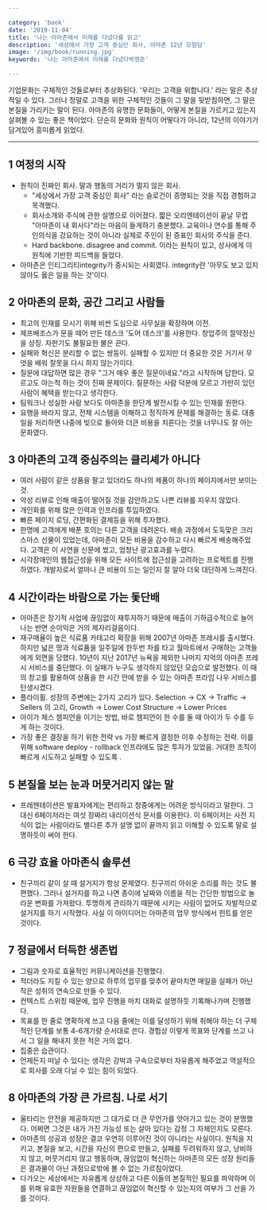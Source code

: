 ```yaml
---

category: 'book'
date: '2019-11-04'
title: '나는 아마존에서 미래를 다녔다를 읽고'
description: '세상에서 가장 고객 중심인 회사, 아마존 12년 모험담'
image: '/img/book/running.jpg'
keywords: '나는 아마존에서 미래를 다녔다박정준'

---
```


기업문화는 구체적인 것들로부터 추상화된다. '우리는 고객을 위합니다.' 라는 말은 추상적일 수 있다. 그러나 정말로 고객을 위한 구체적인 것들이 그 말을 뒷받침하면, 그 말은 본질을 가리키는 말이 된다. 아마존의 유명한 문화들이, 어떻게 본질을 가르키고 있는지 살펴볼 수 있는 좋은 책이었다. 단순히 문화와 원칙이 어떻다가 아니라, 12년의 이야기가 담겨있어 흥미롭게 읽었다.

---

## 1 여정의 시작

- 원칙이 진짜인 회사. 말과 행동의 거리가 멀지 않은 회사.
    - "세상에서 가장 고객 중심인 회사" 라는 슬로건이 증명되는 것을 직접 경험하고 목격했다.
    - 회사소개와 주식에 관한 설명으로 이어졌다. 짧은 오리엔테이션이 끝날 무렵 "아마존이 내 회사다"라는 마음이 들게하기 충분했다. 교육이나 연수를 통해 주인의식을 강요하는 것이 아니라 실제로 주인이 된 증표인 회사의 주식을 준다.
    - Hard backbone. disagree and commit. 이라는 원칙이 있고, 상사에게 이 원칙에 기반한 피드백을 들었다.
- 아마존은 인티그리티integrity가 중시되는 사회였다. integrity란 '아무도 보고 있지 않아도 옳은 일을 하는 것'이다.

## 2 아마존의 문화, 공간 그리고 사람들

- 최고의 인재를 모시기 위해 비싼 도심으로 사무실을 확장하며 이전.
- 제프배조스가 문을 떼어 만든 데스크 '도어 데스크'를 사용한다. 창업주의 절약정신을 상징. 자판기도 불필요한 불은 끈다.
- 실패와 혁신은 분리할 수 없는 쌍둥이. 실패할 수 있지만 더 중요한 것은 거기서 무엇을 배워 잘못을 다시 하지 않는가이다.
- 질문에 대답하면 많은 경우 "그거 매우 좋은 질문이네요."라고 시작하며 답한다. 모르고도 아는척 하는 것이 진짜 문제이다. 질문하는 사람 덕분에 모르고 가만히 있던 사람이 혜택을 받는다고 생각한다.
- 팀워크나 성실한 사람 보다도 아마존을 한단계 발전시킬 수 있는 인재를 원한다.
- 요행을 바라지 않고, 전체 시스템을 이해하고 정직하게 문제를 해결하는 동료. 대충 일을 처리하면 나중에 빚으로 돌아와 더큰 비용을 치른다는 것을 너무나도 잘 아는 문화였다.

## 3 아마존의 고객 중심주의는 클리셰가 아니다

- 여러 사람이 같은 상품을 팔고 있더라도 하나의 제품이 하나의 페이지에서만 보이는 것.
- 악성 리뷰로 인해 매출이 떨어질 것을 감안하고도 나쁜 리뷰를 지우지 않았다.
- 개인화를 위해 많은 인력과 인프라를 투입하였다.
- 빠른 페이지 로딩, 간편화된 결제등을 위해 투자했다.
- 한명에 고객에게 배푼 호의는 다른 고객을 데려온다. 배송 과정에서 도둑맞은 크리스마스 선물이 있었는데,  아마존이 모든 비용을 감수하고 다시 빠르게 배송해주었다. 고객은 이 사연을 신문에 썼고, 엄청난 광고효과를 누렸다.
- 시각장애인의 웹접근성을 위해 모든 사이트에 접근성을 고려하는 프로젝트를 진행하였다.  개발자로서 얼마나 큰 비용이 드는 일인지 잘 알아 더욱 대단하게 느껴진다.

## 4 시간이라는 바람으로 가는 돛단배

- 아마존은 장기적 사업에 끊임없이 재투자하기 때문에 매출이 기하급수적으로 늘어나는 반면 순이익은 거의 제자리걸음이다.
- 재구매율이 높은 식료품 카테고리 확장을 위해 2007년 아마존 프레시를 출시했다. 하지만  넓은 땅과 식료품을 일주일에 한두번 차를 타고 월마트에서 구매하는 고객들에게 외면을 당했다. 10년이 지난 2017년 뉴욕을 제외한 나머지 지억의 아마존 프레시 서비스를 중단했다. 이 실패가 누구도 생각하지 않았던 모습으로 발전했다. 이 때의 창고를 활용하여 상품을 한 시간 안에 받을 수 있는  아마존 프라임 나우 서비스를 탄생시켰다.
- 플라이휠. 성장의 주변에는 2가지 고리가 있다. Selection → CX → Traffic → Sellers 의 고리, Growth → Lower Cost Structure → Lower Prices
- 아이가 체스 챔피언을 이기는 방법, 바로 챔피언이 한 수를 둘 때 아이가 두 수를 두게 하는 것이다.
- 가장 좋은 결장을 하기 위한 전략 vs 가장 빠르게 결정한 이후 수정하는 전략. 이를 위해 software deploy - rollback 인프라에도 많은 투자가 있었음. 거대한 조직이 빠르게 시도하고 실패할 수 있도록 .

## 5 본질을 보는 눈과 머뭇거리지 않는 말

- 프레젠테이션은 발표자에게는 편리하고 청중에게는 어려운 방식이라고 말한다. 그 대신 6페이저라는 여섯 장짜리 내리이션식 문서를 이용한다. 이 6페이저는 사전 지식이 없는 사람이라도 별다른 추가 설명 없이 끝까지 읽고 이해할 수 있도록 말로 설명하듯이 써야 한다.

## 6 극강 효율 아마존식 솔루션

- 친구끼리 같이 살 때 설거지가 항상 문제였다. 친구끼리 아쉬운 소리를 하는 것도 불편했다. 그러나 설거지를 하고 나면 종이에 날짜와 이름을 적는 간단한 방법으로 놀라운 변화를 가져왔다. 투명하게 관리하기 때문에 시키는 사람이 없어도 자발적으로 설거지를 하기 시작했다. 사실 이 아이디어는 아마존의 업무 방식에서 힌트를 얻은 것이다.

## 7 정글에서 터득한 생존법

- 그림과 숫자로 효율적인 커뮤니케이션을 진행했다.
- 적더라도 지킬 수 있는 양으로 하루의 업무를 맞추어 끝마치면 매일을 실패가 아닌 작은 성취의 연속으로 만들 수 있다.
- 컨텍스트 스위칭 때문에, 업무 진행을 마치 대화로 설명하듯 기록해나가며 진행했다.
- 목표를 한 줄로 명확하게 쓰고 다음 줄에는 이를 달성하기 위해 취해야 하는 더 구체적인 단계를 보통 4-6개가량 순서대로 쓴다. 경험상 이렇게 목표와 단계를 쓰고 나서 그 일을 해내지 못한 적은 거의 없다.
- 집중은 습관이다.
- 언제든지 떠날 수 있다는 생각은 강박과 구속으로부터 자유롭게 해주었고 역설적으로 회사를 오래 다닐 수 있는 힘이 되었다.

## 8 아마존의 가장 큰 가르침. 나로 서기

- 울타리는 안전을 제공하지만 그 대가로 더 큰 무언가를 앗아가고 있는 것이 분명했다. 어쩌면 그것은 내가 가진 가능성 또는 살아 있다는 감정 그 자체인지도 모른다.
- 아마존의 성공과 성장은 결코 우연히 이루어진 것이 아니라는 사실이다. 원칙을 지키고, 본질을 보고, 시간을 자신의 편으로 만들고, 실패를 두려워하지 않고, 낭비하지 않고, 머뭇거리지 않고 행동하며, 끊임없이 혁신하는 아마존의 모든 성장 원리들은 결과물이 아닌 과정으로밖에 볼 수 없는 가르침이었다.
- 다가오는 세상에서는 자유롭게 상상하고 다른 이들의 본질적인 필요를 파악하며 이를 위해 유효한 자원들을 연결하고 끊임없이 혁신할 수 있는지의 여부가 그 선을 가를 것이다.